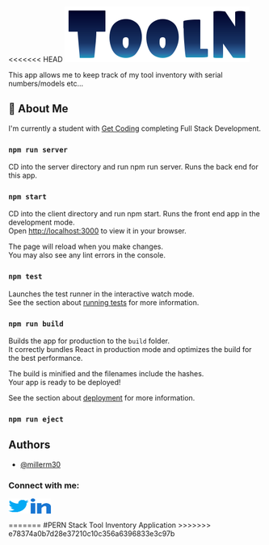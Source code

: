 <<<<<<< HEAD
![App Logo](./client/src/assets/appName.png)

This app allows me to keep track of my tool inventory with serial numbers/models etc...

## 🚀 About Me
I'm currently a student with [Get Coding](http://www.get-coding.ca) completing Full Stack Development.

### `npm run server`

CD into the server directory and run npm run server.
Runs the back end for this app.

### `npm start`

CD into the client directory and run npm start.
Runs the front end app in the development mode.\
Open [http://localhost:3000](http://localhost:3000) to view it in your browser.

The page will reload when you make changes.\
You may also see any lint errors in the console.

### `npm test`

Launches the test runner in the interactive watch mode.\
See the section about [running tests](https://facebook.github.io/create-react-app/docs/running-tests) for more information.

### `npm run build`

Builds the app for production to the `build` folder.\
It correctly bundles React in production mode and optimizes the build for the best performance.

The build is minified and the filenames include the hashes.\
Your app is ready to be deployed!

See the section about [deployment](https://facebook.github.io/create-react-app/docs/deployment) for more information.

### `npm run eject`

## Authors

- [@millerm30](https://www.github.com/millerm30)
<h3 align="left">Connect with me:</h3>
<p align="left">
<a href="https://twitter.com/millerm30" target="blank"><img align="center" src="https://github.com/millerm30/todo/blob/main/images/twitter.svg" alt="millerm30" height="30" width="40" /></a>
<a href="https://linkedin.com/in/michael-miller-0aa2bb229" target="blank"><img align="center" src="https://github.com/millerm30/todo/blob/main/images/linked-in-alt.svg" alt="millerm30" height="30" width="40" /></a>
</p>
=======
#PERN Stack Tool Inventory Application
>>>>>>> e78374a0b7d28e37210c10c356a6396833e3c97b
